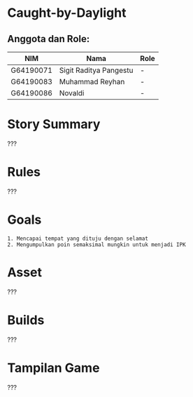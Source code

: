 # Caught-by-Daylight

## Anggota dan Role:
<table>
    <thead>
        <tr>
            <th>NIM</th>
            <th>Nama</th>
            <th>Role</th>
        </tr>
    </thead>
    <tbody>
        <tr>
            <td>G64190071</td>
            <td>Sigit Raditya Pangestu</td>
            <td>-</td>
        </tr>
        <tr>
            <td>G64190083</td>
            <td>Muhammad Reyhan</td>
            <td>-</td>
        </tr>
        <tr>
            <td>G64190086</td>
            <td>Novaldi</td>
            <td>-</td>
        </tr>
    </tbody>
</table>

# Story Summary
???

# Rules
???

# Goals
```
1. Mencapai tempat yang dituju dengan selamat
2. Mengumpulkan poin semaksimal mungkin untuk menjadi IPK
```
# Asset
???

# Builds
???

# Tampilan Game
???
